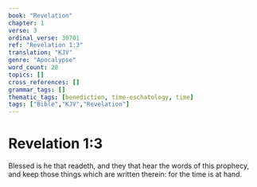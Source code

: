 ```yaml
---
book: "Revelation"
chapter: 1
verse: 3
ordinal_verse: 30701
ref: "Revelation 1:3"
translation: "KJV"
genre: "Apocalypse"
word_count: 28
topics: []
cross_references: []
grammar_tags: []
thematic_tags: [benediction, time-eschatology, time]
tags: ["Bible","KJV","Revelation"]
---
```


# Revelation 1:3

Blessed is he that readeth, and they that hear the words of this prophecy, and keep those things which are written therein: for the time is at hand.
